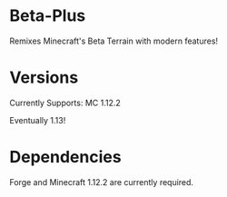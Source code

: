 # Beta-Plus
Remixes Minecraft's Beta Terrain with modern features!

Versions
========
Currently Supports:
MC 1.12.2

Eventually 1.13!

Dependencies
============

Forge and Minecraft 1.12.2 are currently required.
